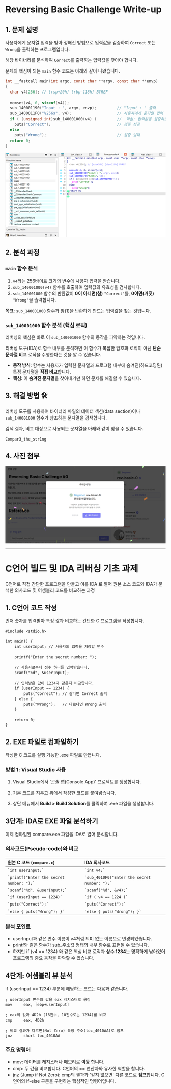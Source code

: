 # Reversing Basic Challenge Write-up

## 1. 문제 설명

사용자에게 문자열 입력을 받아 정해진 방법으로 입력값을 검증하여 `Correct` 또는 `Wrong`을 출력하는 프로그램입니다.

해당 바이너리를 분석하여 `Correct`를 출력하는 입력값을 찾아야 합니다.

문제의 핵심이 되는 `main` 함수 코드는 아래와 같이 나왔습니다.

```c
int __fastcall main(int argc, const char **argv, const char **envp)
{
  char v4[256]; // [rsp+20h] [rbp-118h] BYREF

  memset(v4, 0, sizeof(v4));
  sub_140001190("Input : ", argv, envp);         // "Input : " 출력
  sub_1400011F0("%256s", v4);                    // 사용자에게 문자열 입력 받음
  if ( (unsigned int)sub_140001000(v4) )         //  핵심: 입력값을 검증하는 함수
    puts("Correct");                             // 검증 성공
  else
    puts("Wrong");                               // 검증 실패
  return 0;
}
```

![main 사진](./images/main.png)

## 2. 분석 과정

### `main` 함수 분석

1.  `v4`라는 256바이트 크기의 변수에 사용자 입력을 받습니다.
2.  `sub_140001000(v4)` 함수를 호출하여 입력값의 유효성을 검사합니다.
3.  `sub_140001000` 함수의 반환값이 **0이 아니면(참)** `"Correct"`를, **0이면(거짓)** `"Wrong"`을 출력합니다.

**목표**: `sub_140001000` 함수가 참(1)을 반환하게 만드는 입력값을 찾는 것입니다.

### `sub_140001000` 함수 분석 (핵심 로직) 

리버싱의 핵심은 바로 이 `sub_140001000` 함수의 동작을 파악하는 것입니다.

리버싱 도구(IDA)로 함수 내부를 분석하면 이 함수가 복잡한 암호화 로직이 아닌 **단순 문자열 비교** 로직을 수행한다는 것을 알 수 있습니다.

-   **동작 방식**: 함수는 사용자가 입력한 문자열과 프로그램 내부에 숨겨진(하드코딩된) 특정 문자열을 **직접 비교**합니다.
-   **핵심**: 이 **숨겨진 문자열**을 찾아내기만 하면 문제를 해결할 수 있습니다.


## 3. 해결 방법 🛠️

리버싱 도구를 사용하여 바이너리 파일의 데이터 섹션(data section)이나 `sub_140001000` 함수가 참조하는 문자열을 검색합니다.

검색 결과, 비교 대상으로 사용되는 문자열을 아래와 같이 찾을 수 있습니다.

`Compar3_the_str1ng`


## 4. 사진 첨부
![main 사진](./images/success.png)

---

# C언어 빌드 및 IDA 리버싱 기초 과제

C언어로 직접 간단한 프로그램을 만들고 이를 IDA 로 열어 원본 소스 코드와 IDA가 분석한 의사코드 및 어셈블리 코드를 비교하는 과정

## 1. C언어 코드 작성
먼저 숫자를 입력받아 특정 값과 비교하는 간단한 C 프로그램을 작성합니다.

```
#include <stdio.h>

int main() {
    int userInput; // 사용자의 입력을 저장할 변수

    printf("Enter the secret number: ");

    // 사용자로부터 정수 하나를 입력받습니다.
    scanf("%d", &userInput);

    // 입력받은 값이 1234와 같은지 비교합니다.
    if (userInput == 1234) {
        puts("Correct"); // 같다면 Correct 출력
    } else {
        puts("Wrong");   // 다르다면 Wrong 출력
    }

    return 0;
}
```

## 2. EXE 파일로 컴파일하기

작성한 C 코드를 실행 가능한 .exe 파일로 만듭니다.

### 방법 1: Visual Studio 사용

  1. Visual Studio에서 '콘솔 앱(Console App)' 프로젝트를 생성합니다.

  2. 기본 코드를 지우고 위에서 작성한 코드를 붙여넣습니다.

  3. 상단 메뉴에서 **Build > Build Solution**를 클릭하여 .exe 파일을 생성합니다.

## 3단계: IDA로 EXE 파일 분석하기
이제 컴파일된 compare.exe 파일을 IDA로 열어 분석합니다.

### 의사코드(Pseudo-code)와 비교
| 원본 C 코드 (`compare.c`) | IDA 의사코드 |
| :--- | :--- |
| `` `int userInput;` `` | `` `int v4;` `` |
| `` `printf("Enter the secret number: ");` `` | `` `sub_4010F0("Enter the secret number: ");` `` |
| `` `scanf("%d", &userInput);` `` | `` `scanf("%d", &v4);` `` |
| `` `if (userInput == 1224)` `` | `` `if ( v4 == 1224 )` `` |
| `` `puts("Correct");` `` | `` `puts("Correct");` `` |
| `` `else { puts("Wrong"); }` `` | `` `else { puts("Wrong"); }` `` |

### 분석 포인트

* userInput과 같은 변수 이름이 v4처럼 의미 없는 이름으로 변경되었습니다.
* printf와 같은 함수가 sub_주소값 형태의 내부 함수로 표현될 수 있습니다.
* 하지만 if (v4 == 1234) 와 같은 핵심 비교 로직과 **상수 1234**는 명확하게 남아있어 프로그램의 중요 동작을 파악할 수 있습니다.

## 4단계: 어셈블리 뷰 분석
if (userInput == 1234) 부분에 해당하는 코드는 다음과 같습니다.

```
; userInput 변수의 값을 eax 레지스터로 옮김
mov     eax, [ebp+userInput]

; eax의 값과 4D2h (16진수, 10진수로는 1234)를 비교
cmp     eax, 4D2h

; 비교 결과가 다르면(Not Zero) 특정 주소(loc_4010AA)로 점프
jnz     short loc_4010AA
```

### 주요 명령어
* mov: 데이터를 레지스터나 메모리로 **이동** 합니다.
* cmp: 두 값을 비교합니다. C언어의 == 연산자와 유사한 역할을 합니다.
* jnz (Jump if Not Zero): cmp의 결과가 '같지 않으면' 다른 코드로 **점프**합니다. C언어의 if-else 구문을 구현하는 핵심적인 명령어입니다.